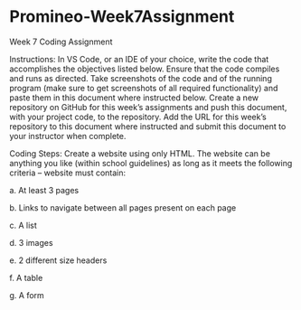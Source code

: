 # Promineo-Week7Assignment

Week 7 Coding Assignment

Instructions: In VS Code, or an IDE of your choice, write the code that accomplishes the objectives listed below. Ensure that the code compiles and runs as directed. Take screenshots of the code and of the running program (make sure to get screenshots of all required functionality) and paste them in this document where instructed below. Create a new repository on GitHub for this week’s assignments and push this document, with your project code, to the repository. Add the URL for this week’s repository to this document where instructed and submit this document to your instructor when complete.

Coding Steps:
Create a website using only HTML. The website can be anything you like (within school guidelines) as long as it meets the following criteria – website must contain:

a.	At least 3 pages

b.	Links to navigate between all pages present on each page

c.	A list

d.	3 images

e.	2 different size headers

f.	A table

g.	A form
